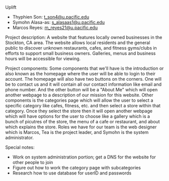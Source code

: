 Uplift
- Thyphien Son: t_son4@u.pacific.edu
- Symohn Alasa-as: s_alasaas1@u.pacific.edu
- Marcos Reyes: m_reyes21@u.pacific.edu

Project description:
  A website that features locally owned businesses in the Stockton, CA area. The website allows local residents and the general public to discover unknown restaurants, cafes, and fitness gyms/clubs in efforts to support small business owners. Galleries, menus and business hours will be accessible for viewing.
  
Project components:
  Some components that we'll have is the introduction or also known as the homepage where the user will be able to login to their account. The homepage will also have two buttons on the corners. One will be to contact us and it will contain all our contact information like email and phone number. And the other button will be a "About Me" which will open another webpage to a description of our mission for this website. Other components is the categories page which will allow the user to select a specific category like cafes, fitness, etc. and then select a store within that category. Once they select the store then it will open another webpage which will have options for the user to choose like a gallery which is a bunch of picutres of the store, the menu of a cafe or restaurant, and about which explains the store.
  Roles we have for our team is the web designer which is Marcos, Tea is the project leader, and Symohn is the system administrator.
  
Special notes:
- Work on system administration portion; get a DNS for the website for other people to join
- Figure out how to work the category page with subcategories
- Research how to use database for userID and passwords
